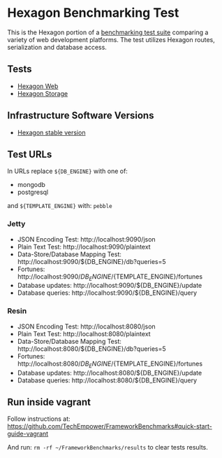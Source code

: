 
# Hexagon Benchmarking Test

This is the Hexagon portion of a [benchmarking test suite](../) comparing a variety of web
development platforms. The test utilizes Hexagon routes, serialization and database access.

## Tests

* [Hexagon Web](/src/main/kotlin/Benchmark.kt)
* [Hexagon Storage](/src/main/kotlin/BenchmarkStorage.kt)

## Infrastructure Software Versions

* [Hexagon stable version](http://hexagonkt.com)

## Test URLs

In URLs replace `${DB_ENGINE}` with one of:

* mongodb
* postgresql

and `${TEMPLATE_ENGINE}` with: `pebble`

### Jetty

* JSON Encoding Test: http://localhost:9090/json
* Plain Text Test: http://localhost:9090/plaintext 
* Data-Store/Database Mapping Test: http://localhost:9090/${DB_ENGINE}/db?queries=5 
* Fortunes: http://localhost:9090/${DB_ENGINE}/${TEMPLATE_ENGINE}/fortunes
* Database updates: http://localhost:9090/${DB_ENGINE}/update
* Database queries: http://localhost:9090/${DB_ENGINE}/query

### Resin

* JSON Encoding Test: http://localhost:8080/json
* Plain Text Test: http://localhost:8080/plaintext 
* Data-Store/Database Mapping Test: http://localhost:8080/${DB_ENGINE}/db?queries=5 
* Fortunes: http://localhost:8080/${DB_ENGINE}/${TEMPLATE_ENGINE}/fortunes
* Database updates: http://localhost:8080/${DB_ENGINE}/update
* Database queries: http://localhost:8080/${DB_ENGINE}/query

## Run inside vagrant

Follow instructions at: https://github.com/TechEmpower/FrameworkBenchmarks#quick-start-guide-vagrant

And run: `rm -rf ~/FrameworkBenchmarks/results` to clear tests results.

